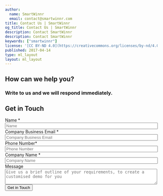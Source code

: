 ```yaml
---
author:
  name: SmartWinnr
  email: contact@smartwinnr.com
title: Contact Us | SmartWinnr
og_title: Contact Us | SmartWinnr
description: Contact SmartWinnr
description: Contact SmartWinnr
keywords: ["smartwinnr"]
license: '[CC BY-ND 4.0](https://creativecommons.org/licenses/by-nd/4.0)'
published: 2017-04-14
type: ml_layout
layout: ml_layout
---
```


<section>
  <div class="ml-background-white padding30">
    <div class="row ml_div_contents_in_center">
      <div class="col-lg-6 col-md-6 col-sm-12 col-xs-12 text-center">
        <h1>How can we help you?</h1>
        <h3>Write to us and we will respond immediately.</h3>
      </div>
      <div class="col-lg-6 col-md-6 col-sm-12 col-xs-12 padding80">
        <form class="ml_request_demo_signup" action="https://bu4y0vkrwi.execute-api.us-west-2.amazonaws.com/prod" method="post" id="webform-client-form-11" accept-charset="UTF-8">
        <h2 class="ml-title-adjustable">Get in Touch</h2>
        <input name="_honeypot" style="display:none" type="text">
            <input type="hidden" name="_to" value="94867cb7283ac9911fadb73040c85fbe11aeafbffb09">
            <input type="hidden" name="_redirect" value="https://smartwinnr.com/form-successful">
          <div>
            <div  class="form-item">
              <label class="element-invisible" for="edit-submitted-name">Name <span class="form-required" title="This field is required.">*</span></label>
              <input required="required" placeholder="Name" type="text" id="edit-submitted-name" name="submitted[name]" value="" size="60" maxlength="128" class="form-text required" />
            </div>
            <div  class="form-item">
              <label class="element-invisible" for="edit-submitted-email">Company Business Email <span class="form-required" title="This field is required.">*</span></label>
              <input required="required" class="email form-text form-email required" placeholder="Company Business Email" type="email" id="edit-submitted-email" name="submitted[email]" size="60" />
            </div>
            <div  class="form-item">
              <label class="element-invisible" for="edit-submitted-phone-number">Phone Number<span class="form-required" title="This field is required.">*</span></label>
              <input required="required" placeholder="Phone Number" type="text" id="edit-submitted-phone-number" name="submitted[phone_number]" value="" size="60" maxlength="128" class="form-text" />
            </div>
            <div  class="form-item">
              <label class="element-invisible" for="edit-submitted-company-name">Company Name <span class="form-required" title="This field is required.">*</span></label>
              <input required="required" placeholder="Company Name" type="text" id="edit-submitted-company-name" name="submitted[company_name]" value="" size="60" maxlength="128" class="form-text required" />
            </div>
            <div  class="form-item">
              <label class="element-invisible" for="edit-submitted-message">Message </label>
              <textarea placeholder="Give us a brief outline of your requirements, to create a customised demo for you" id="edit-submitted-message" id="edit-submitted-message" name="submitted[message]" cols="60" rows="3" class="form-textarea"></textarea>
            </div>
            <input type="hidden" name="details[sid]" />
            <input type="hidden" name="details[page_num]" value="1" />
            <input type="hidden" name="details[page_count]" value="1" />
            <input type="hidden" name="details[finished]" value="0" />
            <input type="hidden" name="form_build_id" value="form-tF8e92Q7jjjIwQLZpoEP76p1bd1_SSsc_ysKTTOhfMw" />
            <input type="hidden" name="form_id" value="webform_client_form_11" />
            <div class="form-actions text-center"><input class="webform-submit form-submit" type="submit" name="op" value="Get in Touch" />
            </div>
          </div>
        </form>
        <!-- <form action="https://bu4y0vkrwi.execute-api.us-west-2.amazonaws.com/prod"
         method="post"><input name="_honeypot" style="display:none" type="text">
             <input type="hidden" name="_to" value="94867cb7283ac9911fadb73040c85fbe11aeafbffb09"> -->
         <!-- <div class="input-group"><label>Email</label><input name="_to" type="email"></div> -->
         <!-- <div class="input-group"><label>Message</label><textarea name="message"></textarea></div>
           <div class="input-group"><label>Name</label><textarea name="Name"></textarea></div>
           <div class="input-group"><label>Company</label><textarea name="Company"></textarea></div>
         <div class="input-group"><input class="button" value="Send message" type="submit"></div>
       </form> -->
      </div>
    </div>
  </div>
</section>

<script>
$(document).ready(function() {
  $(':input[type="submit"]').prop('disabled', true);
  $('input[type="text"]').keyup(function() {
    if($(this).val() != '') {
      $(':input[type="submit"]').prop('disabled', false);
    }
  });
});
$(function() {
  $( ".ml-loading-button" ).click(function() {
    $( ".ml-loading-button" ).addClass( "onclic", 250, validate);
  });

  function validate() {
    setTimeout(function() {
      $( ".ml-loading-button" ).removeClass( "onclic" );
      $( ".ml-loading-button" ).addClass( "ml-validate", 450, callback );
    }, 2250 );
  }
  function callback() {
    setTimeout(function() {
      $( ".ml-loading-button" ).removeClass( "ml-validate" );
    }, 1250 );
  }
});
</script>